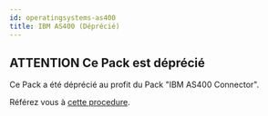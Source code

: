 ```yaml
---
id: operatingsystems-as400
title: IBM AS400 (Déprécié)
---
```


## **ATTENTION** Ce Pack est déprécié

Ce Pack a été déprécié au profit du Pack "IBM AS400 Connector".

Référez vous à [cette procedure](operatingsystems-as400-connector.html).